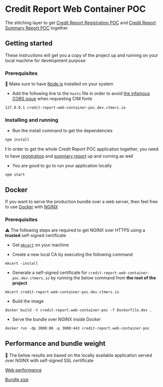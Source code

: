 # Credit Report Web Container POC

The stitching layer to get [Credit Report Registration POC](https://github.com/MikhailMamayeu/credit-report.registration-poc) and [Credit Report Summary Report POC](https://github.com/MikhailMamayeu/credit-report.summary-report-poc) together

## Getting started

These instructions will get you a copy of the project up and running on your local machine for development purpose

### Prerequisites

:loudspeaker: Make sure to have [Node.js](https://nodejs.org/en/) installed on your system

- Add the following line to the `hosts` file in order to avoid [the infamous CORS issue](https://comparethemarket.atlassian.net/wiki/spaces/MEER/pages/1907130737) when requesting CtM fonts

```
127.0.0.1 credit-report-web-container-poc.dev.ctmers.io
```

### Installing and running

- Run the install command to get the dependencies

```
npm install
```

:heavy_exclamation_mark: In order to get the whole Credit Report POC application together, you need to have [registration](https://github.com/MikhailMamayeu/credit-report.registration-poc) and [summary report](https://github.com/MikhailMamayeu/credit-report.summary-report-poc) up and running as well

- You are good to go to run your application locally

```
npm start
```

## Docker

If you want to serve the production bundle over a web server, then feel free to use [Docker](https://www.docker.com/) with [NGINX](https://nginx.org/)

### Prerequisites

:warning: The following steps are required to get NGINX over HTTPS using a **trusted** self-signed certificate

- Get [`mkcert`](https://github.com/FiloSottile/mkcert) on your machine

- Create a new local CA by executing the following command

```
mkcert -install
```

- Generate a self-signed certificate for `credit-report-web-container-poc.dev.ctmers.io` by running the below command from **the root of the project**

```
mkcert credit-report-web-container-poc.dev.ctmers.io
```

- Build the image

```
docker build -t credit-report.web-container-poc -f Dockerfile.dev .
```

- Serve the bundle over NGINX inside Docker

```
docker run -dp 2000:80 -p 3000:443 credit-report.web-container-poc
```

## Performance and bundle weight

:eyes: The below results are based on the locally available application served over NGINX with self-signed SSL certificate

[Web performance](https://s3-eu-west-1.amazonaws.com/credit-report-s3-poc.test.ctmers.io/sitespeed-result/module-federation/index.html)

[Bundle size](https://ja2r7.app.goo.gl/6UBxwSqVZVAqqybU8)
